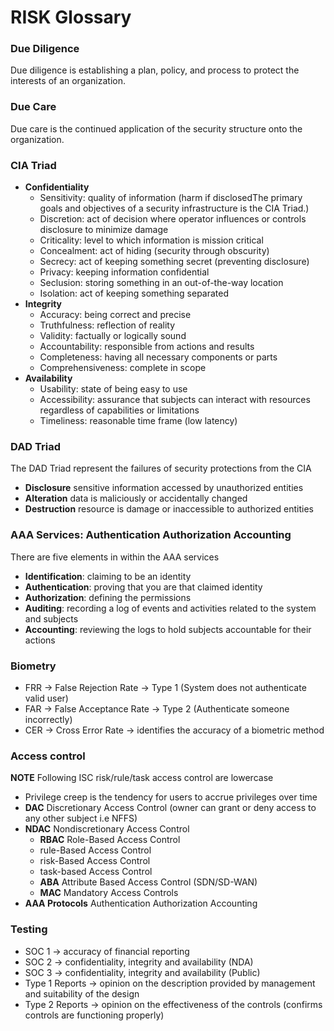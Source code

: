 # RISK Glossary

### Due Diligence
Due diligence is establishing a plan, policy, and process to protect the interests of an organization.
### Due Care
Due care is the continued application of the security structure onto the organization.

### CIA Triad
* **Confidentiality**
    * Sensitivity: quality of information (harm if disclosedThe primary goals and objectives of a security infrastructure is the CIA Triad.)
    * Discretion: act of decision where operator influences or controls disclosure to minimize damage
    * Criticality: level to which information is mission critical
    * Concealment: act of hiding (security through obscurity)
    * Secrecy: act of keeping something secret (preventing disclosure)
    * Privacy: keeping information confidential
    * Seclusion: storing something in an out-of-the-way location
    * Isolation: act of keeping something separated
* **Integrity**
    * Accuracy: being correct and precise
    * Truthfulness: reflection of reality
    * Validity: factually or logically sound
    * Accountability: responsible from actions and results
    * Completeness: having all necessary components or parts
    * Comprehensiveness: complete in scope  
* **Availability**
    * Usability: state of being easy to use
    * Accessibility: assurance that subjects can interact with resources regardless of capabilities or limitations
    * Timeliness: reasonable time frame (low latency)

### DAD Triad
The DAD Triad represent the failures of security protections from the CIA
* **Disclosure** sensitive information accessed by unauthorized entities
* **Alteration** data is maliciously or accidentally changed
* **Destruction** resource is damage or inaccessible to authorized entities

### AAA Services: Authentication Authorization Accounting
There are five elements in within the AAA services
* **Identification**: claiming to be an identity
* **Authentication**: proving that you are that claimed identity
* **Authorization**: defining the permissions
* **Auditing**: recording a log of events and activities related to the system and subjects
* **Accounting**: reviewing the logs to hold subjects accountable for their actions

### Biometry
* FRR -> False Rejection Rate -> Type 1 (System does not authenticate valid user)
* FAR -> False Acceptance Rate -> Type 2 (Authenticate someone incorrectly) 
* CER -> Cross Error Rate -> identifies the accuracy of a biometric method

### Access control
**NOTE** Following ISC risk/rule/task access control are lowercase
* Privilege creep is the tendency for users to accrue privileges over time
* **DAC** Discretionary Access Control (owner can grant or deny access to any other subject i.e NFFS)
* **NDAC** Nondiscretionary Access Control
    * **RBAC** Role-Based Access Control
    * rule-Based Access Control
    * risk-Based Access Control
    * task-based Access Control
    * **ABA** Attribute Based Access Control (SDN/SD-WAN) 
    * **MAC** Mandatory Access Controls
* **AAA Protocols** Authentication Authorization Accounting


### Testing
* SOC 1 -> accuracy of financial reporting
* SOC 2 -> confidentiality, integrity and availability (NDA)
* SOC 3 -> confidentiality, integrity and availability (Public)
* Type 1 Reports -> opinion on the description provided by management and suitability of the design
* Type 2 Reports -> opinion on the effectiveness of the controls (confirms controls are functioning properly)